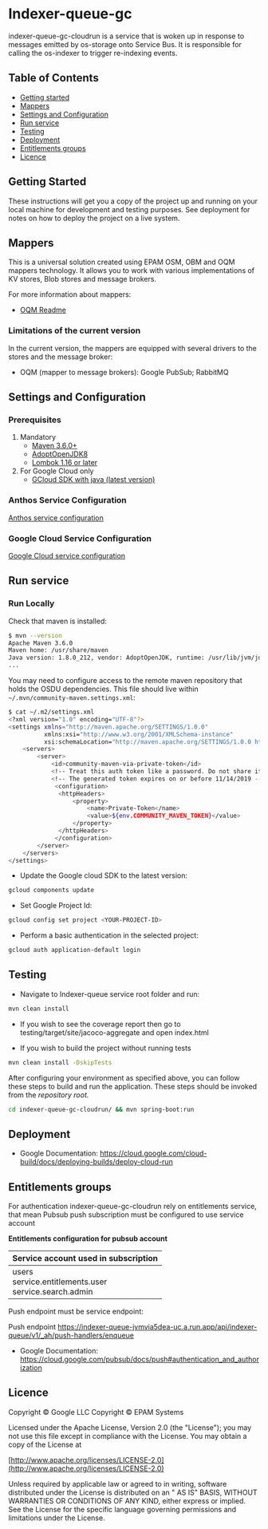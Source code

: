 # Indexer-queue-gc

indexer-queue-gc-cloudrun is a service that is woken up in response to messages emitted by os-storage onto Service Bus.
It is responsible for calling the os-indexer to trigger re-indexing events.

## Table of Contents <a name="TOC"></a>

* [Getting started](#getting-started)
* [Mappers](#mappers)
* [Settings and Configuration](#settings-and-configuration)
* [Run service](#run-service)
* [Testing](#testing)
* [Deployment](#deployment)
* [Entitlements groups](#entitlements-groups)
* [Licence](#licence)

## Getting Started

These instructions will get you a copy of the project up and running on your local machine for development and testing
purposes. See deployment for notes on how to deploy the project on a live system.

## Mappers

This is a universal solution created using EPAM OSM, OBM and OQM mappers technology. It allows you to work with various
implementations of KV stores, Blob stores and message brokers.

For more information about mappers:

* [OQM Readme](https://community.opengroup.org/osdu/platform/system/lib/cloud/gcp/oqm/-/blob/master/README.md)

### Limitations of the current version

In the current version, the mappers are equipped with several drivers to the stores and the message broker:

* OQM (mapper to message brokers): Google PubSub; RabbitMQ

## Settings and Configuration

### Prerequisites

1. Mandatory
    * [Maven 3.6.0+](https://maven.apache.org/download.cgi)
    * [AdoptOpenJDK8](https://adoptopenjdk.net/)
    * [Lombok 1.16 or later](https://projectlombok.org/setup/maven)
2. For Google Cloud only
    * [GCloud SDK with java (latest version)](https://cloud.google.com/sdk/docs/install)

### Anthos Service Configuration

[Anthos service configuration](docs/anthos/README.md)

### Google Cloud Service Configuration

[Google Cloud service configuration](docs/gc/README.md)

## Run service

### Run Locally

Check that maven is installed:

```bash
$ mvn --version
Apache Maven 3.6.0
Maven home: /usr/share/maven
Java version: 1.8.0_212, vendor: AdoptOpenJDK, runtime: /usr/lib/jvm/jdk8u212-b04/jre
...
```

You may need to configure access to the remote maven repository that holds the OSDU dependencies. This file should live
within `~/.mvn/community-maven.settings.xml`:

```bash
$ cat ~/.m2/settings.xml
<?xml version="1.0" encoding="UTF-8"?>
<settings xmlns="http://maven.apache.org/SETTINGS/1.0.0"
          xmlns:xsi="http://www.w3.org/2001/XMLSchema-instance"
          xsi:schemaLocation="http://maven.apache.org/SETTINGS/1.0.0 http://maven.apache.org/xsd/settings-1.0.0.xsd">
    <servers>
        <server>
            <id>community-maven-via-private-token</id>
            <!-- Treat this auth token like a password. Do not share it with anyone, including Microsoft support. -->
            <!-- The generated token expires on or before 11/14/2019 -->
             <configuration>
              <httpHeaders>
                  <property>
                      <name>Private-Token</name>
                      <value>${env.COMMUNITY_MAVEN_TOKEN}</value>
                  </property>
              </httpHeaders>
             </configuration>
        </server>
    </servers>
</settings>
```

* Update the Google cloud SDK to the latest version:

```bash
gcloud components update
```

* Set Google Project Id:

```bash
gcloud config set project <YOUR-PROJECT-ID>
```

* Perform a basic authentication in the selected project:

```bash
gcloud auth application-default login
```

## Testing

* Navigate to Indexer-queue service root folder and run:

```bash
mvn clean install   
```

* If you wish to see the coverage report then go to testing/target/site/jacoco-aggregate and open index.html

* If you wish to build the project without running tests

```bash
mvn clean install -DskipTests
```

After configuring your environment as specified above, you can follow these steps to build and run the application.
These steps should be invoked from the *repository root.*

```bash
cd indexer-queue-gc-cloudrun/ && mvn spring-boot:run
```

## Deployment

* Google Documentation: <https://cloud.google.com/cloud-build/docs/deploying-builds/deploy-cloud-run>

## Entitlements groups

For authentication indexer-queue-gc-cloudrun rely on entitlements service,
that mean Pubsub push subscription must be configured to use service account

**Entitlements configuration for pubsub account**

| Service account used in subscription |
| ---  |
| users<br/>service.entitlements.user<br/>service.search.admin|

Push endpoint must be service endpoint:

Push endpoint
<https://indexer-queue-jvmvia5dea-uc.a.run.app/api/indexer-queue/v1/_ah/push-handlers/enqueue>

* Google Documentation: <https://cloud.google.com/pubsub/docs/push#authentication_and_authorization>

## Licence

Copyright © Google LLC Copyright © EPAM Systems

Licensed under the Apache License, Version 2.0 (the "License"); you may not use this file except in compliance with the
License. You may obtain a copy of the License at

[http://www.apache.org/licenses/LICENSE-2.0](http://www.apache.org/licenses/LICENSE-2.0)

Unless required by applicable law or agreed to in writing, software distributed under the License is distributed on an "
AS IS" BASIS, WITHOUT WARRANTIES OR CONDITIONS OF ANY KIND, either express or implied. See the License for the specific
language governing permissions and limitations under the License.
